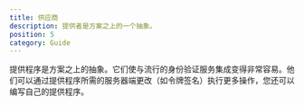 ```yaml
---
title: 供应商
description: 提供者是方案之上的一个抽象。
position: 5
category: Guide
---
```


提供程序是方案之上的抽象。它们使与流行的身份验证服务集成变得非常容易。他们可以通过提供程序所需的服务器端更改（如令牌签名）执行更多操作，您还可以编写自己的提供程序。
